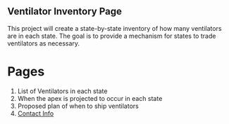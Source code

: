 ## Ventilator Inventory Page

This project will create a state-by-state inventory of how many ventilators are in each state.
The goal is to provide a mechanism for states to trade ventilators as necessary.

# Pages

1. List of Ventilators in each state
2. When the apex is projected to occur in each state
3. Proposed plan of when to ship ventilators
4. [Contact Info](contact.html)
